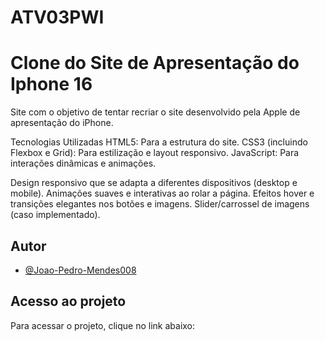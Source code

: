 # ATV03PWI

# Clone do Site de Apresentação do Iphone 16

Site com o objetivo de tentar recriar o site desenvolvido pela Apple de apresentação do iPhone.

Tecnologias Utilizadas
HTML5: Para a estrutura do site.
CSS3 (incluindo Flexbox e Grid): Para estilização e layout responsivo.
JavaScript: Para interações dinâmicas e animações.

Design responsivo que se adapta a diferentes dispositivos (desktop e mobile).
Animações suaves e interativas ao rolar a página.
Efeitos hover e transições elegantes nos botões e imagens.
Slider/carrossel de imagens (caso implementado).


## Autor

- [@Joao-Pedro-Mendes008](https://github.com/Joao-Pedro-Mendes008)


## Acesso ao projeto

Para acessar o projeto, clique no link abaixo:

```bash
  
```


